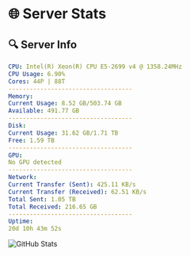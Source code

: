 # 🌐 Server Stats
## 🔍 Server Info
```yaml
CPU: Intel(R) Xeon(R) CPU E5-2699 v4 @ 1358.24MHz
CPU Usage: 6.90%
Cores: 44P | 88T
-----------------------------------
Memory:
Current Usage: 8.52 GB/503.74 GB
Available: 491.77 GB
-----------------------------------
Disk:
Current Usage: 31.62 GB/1.71 TB
Free: 1.59 TB
-----------------------------------
GPU:
No GPU detected
-----------------------------------
Network:
Current Transfer (Sent): 425.11 KB/s
Current Transfer (Received): 62.51 KB/s
Total Sent: 1.05 TB
Total Received: 216.65 GB
-----------------------------------
Uptime:
20d 10h 43m 52s
```
![GitHub Stats](https://img.shields.io/badge/Updated-2025-05-10_03:52:40-blue)